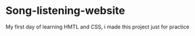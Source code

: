 # Song-listening-website
My first day of learning HMTL and CSS, i made this project just for practice
